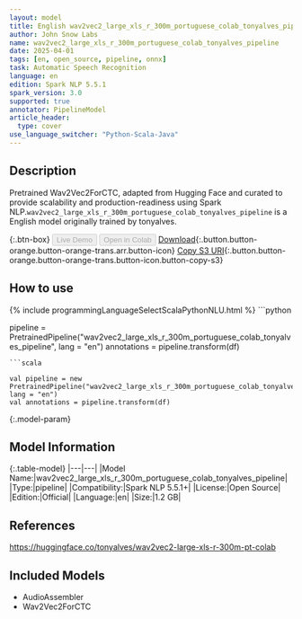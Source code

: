 ```yaml
---
layout: model
title: English wav2vec2_large_xls_r_300m_portuguese_colab_tonyalves_pipeline pipeline Wav2Vec2ForCTC from tonyalves
author: John Snow Labs
name: wav2vec2_large_xls_r_300m_portuguese_colab_tonyalves_pipeline
date: 2025-04-01
tags: [en, open_source, pipeline, onnx]
task: Automatic Speech Recognition
language: en
edition: Spark NLP 5.5.1
spark_version: 3.0
supported: true
annotator: PipelineModel
article_header:
  type: cover
use_language_switcher: "Python-Scala-Java"
---
```


## Description

Pretrained Wav2Vec2ForCTC, adapted from Hugging Face and curated to provide scalability and production-readiness using Spark NLP.`wav2vec2_large_xls_r_300m_portuguese_colab_tonyalves_pipeline` is a English model originally trained by tonyalves.

{:.btn-box}
<button class="button button-orange" disabled>Live Demo</button>
<button class="button button-orange" disabled>Open in Colab</button>
[Download](https://s3.amazonaws.com/auxdata.johnsnowlabs.com/public/models/wav2vec2_large_xls_r_300m_portuguese_colab_tonyalves_pipeline_en_5.5.1_3.0_1743544540569.zip){:.button.button-orange.button-orange-trans.arr.button-icon}
[Copy S3 URI](s3://auxdata.johnsnowlabs.com/public/models/wav2vec2_large_xls_r_300m_portuguese_colab_tonyalves_pipeline_en_5.5.1_3.0_1743544540569.zip){:.button.button-orange.button-orange-trans.button-icon.button-copy-s3}

## How to use



<div class="tabs-box" markdown="1">
{% include programmingLanguageSelectScalaPythonNLU.html %}
```python

pipeline = PretrainedPipeline("wav2vec2_large_xls_r_300m_portuguese_colab_tonyalves_pipeline", lang = "en")
annotations =  pipeline.transform(df)   

```
```scala

val pipeline = new PretrainedPipeline("wav2vec2_large_xls_r_300m_portuguese_colab_tonyalves_pipeline", lang = "en")
val annotations = pipeline.transform(df)

```
</div>

{:.model-param}
## Model Information

{:.table-model}
|---|---|
|Model Name:|wav2vec2_large_xls_r_300m_portuguese_colab_tonyalves_pipeline|
|Type:|pipeline|
|Compatibility:|Spark NLP 5.5.1+|
|License:|Open Source|
|Edition:|Official|
|Language:|en|
|Size:|1.2 GB|

## References

https://huggingface.co/tonyalves/wav2vec2-large-xls-r-300m-pt-colab

## Included Models

- AudioAssembler
- Wav2Vec2ForCTC